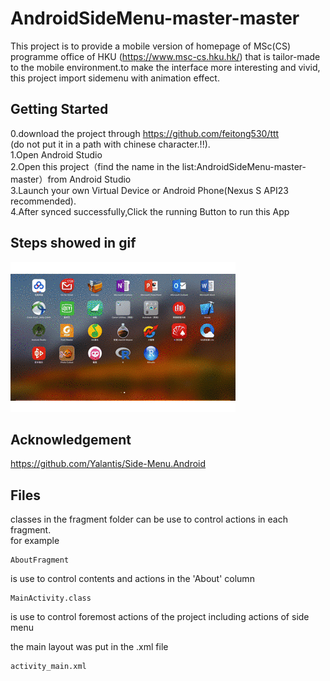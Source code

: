
# AndroidSideMenu-master-master

This project is to provide a mobile version of homepage of MSc(CS) programme office  of   HKU (https://www.msc-cs.hku.hk/) that is tailor-made to the mobile environment.to make the interface more interesting and vivid, this project import sidemenu with animation effect.

## Getting Started
  0.download the project through https://github.com/feitong530/ttt   
   (do not put it in a path with chinese character.!!).  
  1.Open Android Studio   
  2.Open this project（find the name in the list:AndroidSideMenu-master-master）from Android Studio   
  3.Launch your own Virtual Device or Android Phone(Nexus S API23 recommended).   
  4.After synced successfully,Click the running Button to run this App  

## Steps showed in gif

![image](https://github.com/feitong530/ttt/blob/master/steps.gif)

## Acknowledgement
https://github.com/Yalantis/Side-Menu.Android  

## Files 
classes in the fragment folder can be use to control actions in each fragment.  
for example
```
AboutFragment
```
is use to control contents and actions in the 'About' column

```
MainActivity.class
```
is use to control foremost actions of the project including actions of side menu 

the main layout was put in the .xml file
```
activity_main.xml
```
